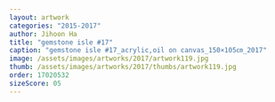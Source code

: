 ```yaml
---
layout: artwork
categories: "2015-2017"
author: Jihoon Ha
title: "gemstone isle #17"
caption: "gemstone isle #17_acrylic,oil on canvas_150×105㎝_2017"
image: /assets/images/artworks/2017/artwork119.jpg
thumb: /assets/images/artworks/2017/thumbs/artwork119.jpg
order: 17020532
sizeScore: 05
---
```

